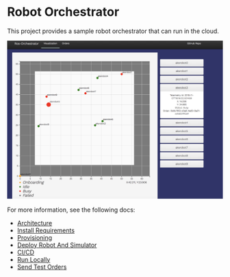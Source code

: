 # Robot Orchestrator

This project provides a sample robot orchestrator that can run in the cloud.

<img src="./images/MainMap.png" alt="MainMap" width="600" />

For more information, see the following docs:

- [Architecture](./Docs/Architecture.md)
- [Install Requirements](./Docs/InstallRequirements.md)
- [Provisioning](./Docs/Provisioning.md)
- [Deploy Robot And Simulator](./Docs/DeployRobotAndSimulator.md)
- [CI/CD](./Docs/CICD.md)
- [Run Locally](./Docs/RunLocally.md)
- [Send Test Orders](./Docs/SendTestOrders.md)
